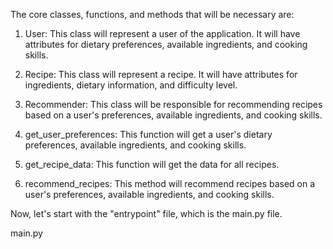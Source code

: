 The core classes, functions, and methods that will be necessary are:

1. User: This class will represent a user of the application. It will have attributes for dietary preferences, available ingredients, and cooking skills.

2. Recipe: This class will represent a recipe. It will have attributes for ingredients, dietary information, and difficulty level.

3. Recommender: This class will be responsible for recommending recipes based on a user's preferences, available ingredients, and cooking skills.

4. get_user_preferences: This function will get a user's dietary preferences, available ingredients, and cooking skills.

5. get_recipe_data: This function will get the data for all recipes.

6. recommend_recipes: This method will recommend recipes based on a user's preferences, available ingredients, and cooking skills.

Now, let's start with the "entrypoint" file, which is the main.py file.

main.py
